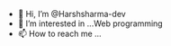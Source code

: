 - 👋 Hi, I’m @Harshsharma-dev
- 👀 I’m interested in ...Web programming
- 📫 How to reach me ...

<!---
Harshsharma-dev/Harshsharma-dev is a ✨ special ✨ repository because its `README.md` (this file) appears on your GitHub profile.
You can click the Preview link to take a look at your changes.
--->
